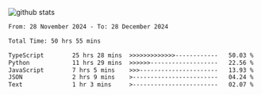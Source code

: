 
![github stats](https://github-readme-stats.vercel.app/api?username=realmahd1&show_icons=true&theme=codeSTACKr&hide_rank=true&count_private=true)

<!--START_SECTION:waka-->

```txt
From: 28 November 2024 - To: 28 December 2024

Total Time: 50 hrs 55 mins

TypeScript        25 hrs 28 mins  >>>>>>>>>>>>>------------   50.03 %
Python            11 hrs 29 mins  >>>>>>-------------------   22.56 %
JavaScript        7 hrs 5 mins    >>>----------------------   13.93 %
JSON              2 hrs 9 mins    >------------------------   04.24 %
Text              1 hr 3 mins     >------------------------   02.07 %
```

<!--END_SECTION:waka-->
